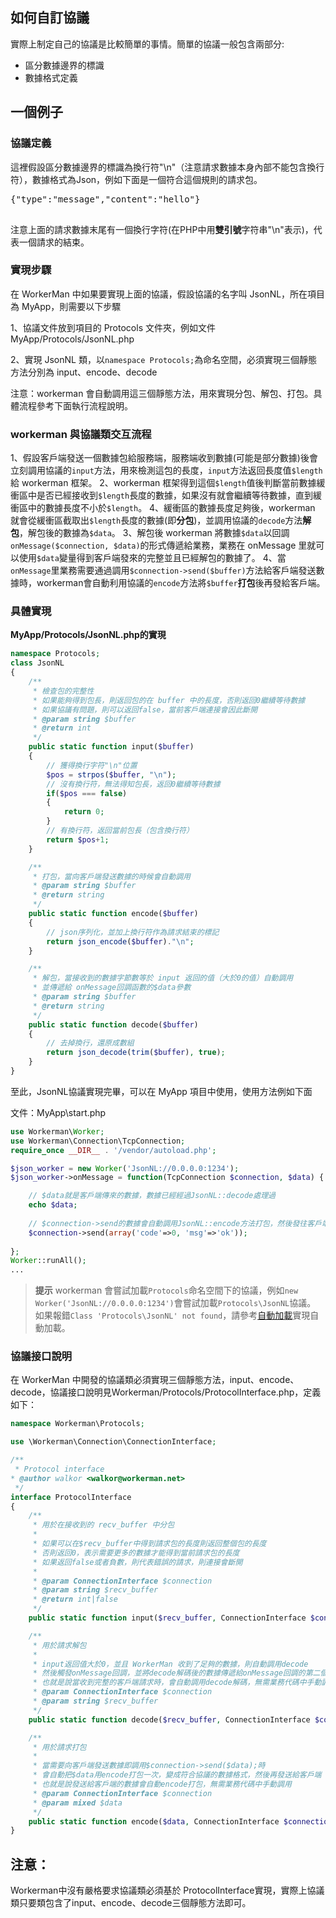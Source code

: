 ## 如何自訂協議

實際上制定自己的協議是比較簡單的事情。簡單的協議一般包含兩部分:
 * 區分數據邊界的標識
 * 數據格式定義

## 一個例子

### 協議定義
這裡假設區分數據邊界的標識為換行符"\n"（注意請求數據本身內部不能包含換行符），數據格式為Json，例如下面是一個符合這個規則的請求包。

<pre>
{"type":"message","content":"hello"}

</pre>

注意上面的請求數據末尾有一個換行字符(在PHP中用**雙引號**字符串"\n"表示)，代表一個請求的結束。

### 實現步驟
在 WorkerMan 中如果要實現上面的協議，假設協議的名字叫 JsonNL，所在項目為 MyApp，則需要以下步驟

1、協議文件放到項目的 Protocols 文件夾，例如文件 MyApp/Protocols/JsonNL.php

2、實現 JsonNL 類，以```namespace Protocols;```為命名空間，必須實現三個靜態方法分別為 input、encode、decode

注意：workerman 會自動調用這三個靜態方法，用來實現分包、解包、打包。具體流程參考下面執行流程說明。

### workerman 與協議類交互流程
1、假設客戶端發送一個數據包給服務端，服務端收到數據(可能是部分數據)後會立刻調用協議的```input```方法，用來檢測這包的長度，```input```方法返回長度值```$length```給 workerman 框架。
2、workerman 框架得到這個```$length```值後判斷當前數據緩衝區中是否已經接收到```$length```長度的數據，如果沒有就會繼續等待數據，直到緩衝區中的數據長度不小於```$length```。
4、緩衝區的數據長度足夠後，workerman 就會從緩衝區截取出```$length```長度的數據(即**分包**)，並調用協議的```decode```方法**解包**，解包後的數據為```$data```。
3、解包後 workerman 將數據```$data```以回調```onMessage($connection, $data)```的形式傳遞給業務，業務在 onMessage 里就可以使用```$data```變量得到客戶端發來的完整並且已經解包的數據了。
4、當```onMessage```里業務需要通過調用```$connection->send($buffer)```方法給客戶端發送數據時，workerman會自動利用協議的```encode```方法將```$buffer```**打包**後再發給客戶端。

### 具體實現

**MyApp/Protocols/JsonNL.php的實現**

```php
namespace Protocols;
class JsonNL
{
    /**
     * 檢查包的完整性
     * 如果能夠得到包長，則返回包的在 buffer 中的長度，否則返回0繼續等待數據
     * 如果協議有問題，則可以返回false，當前客戶端連接會因此斷開
     * @param string $buffer
     * @return int
     */
    public static function input($buffer)
    {
        // 獲得換行字符"\n"位置
        $pos = strpos($buffer, "\n");
        // 沒有換行符，無法得知包長，返回0繼續等待數據
        if($pos === false)
        {
            return 0;
        }
        // 有換行符，返回當前包長（包含換行符）
        return $pos+1;
    }

    /**
     * 打包，當向客戶端發送數據的時候會自動調用
     * @param string $buffer
     * @return string
     */
    public static function encode($buffer)
    {
        // json序列化，並加上換行符作為請求結束的標記
        return json_encode($buffer)."\n";
    }

    /**
     * 解包，當接收到的數據字節數等於 input 返回的值（大於0的值）自動調用
     * 並傳遞給 onMessage回調函數的$data參數
     * @param string $buffer
     * @return string
     */
    public static function decode($buffer)
    {
        // 去掉換行，還原成數組
        return json_decode(trim($buffer), true);
    }
}
```

至此，JsonNL協議實現完畢，可以在 MyApp 項目中使用，使用方法例如下面

文件：MyApp\start.php
```php
use Workerman\Worker;
use Workerman\Connection\TcpConnection;
require_once __DIR__ . '/vendor/autoload.php';

$json_worker = new Worker('JsonNL://0.0.0.0:1234');
$json_worker->onMessage = function(TcpConnection $connection, $data) {

    // $data就是客戶端傳來的數據，數據已經經過JsonNL::decode處理過
    echo $data;
    
    // $connection->send的數據會自動調用JsonNL::encode方法打包，然後發往客戶端
    $connection->send(array('code'=>0, 'msg'=>'ok'));
    
};
Worker::runAll();
...
```

> **提示**
> workerman 會嘗試加載`Protocols`命名空間下的協議，例如`new Worker('JsonNL://0.0.0.0:1234')`會嘗試加載`Protocols\JsonNL`協議。
> 如果報錯`Class 'Protocols\JsonNL' not found`，請參考[自動加載](../faq/autoload.md)實現自動加載。

### 協議接口說明
在 WorkerMan 中開發的協議類必須實現三個靜態方法，input、encode、decode，協議接口說明見Workerman/Protocols/ProtocolInterface.php，定義如下：

```php
namespace Workerman\Protocols;

use \Workerman\Connection\ConnectionInterface;

/**
 * Protocol interface
* @author walkor <walkor@workerman.net>
 */
interface ProtocolInterface
{
    /**
     * 用於在接收到的 recv_buffer 中分包
     *
     * 如果可以在$recv_buffer中得到請求包的長度則返回整個包的長度
     * 否則返回0，表示需要更多的數據才能得到當前請求包的長度
     * 如果返回false或者負數，則代表錯誤的請求，則連接會斷開
     *
     * @param ConnectionInterface $connection
     * @param string $recv_buffer
     * @return int|false
     */
    public static function input($recv_buffer, ConnectionInterface $connection);

    /**
     * 用於請求解包
     *
     * input返回值大於0，並且 WorkerMan 收到了足夠的數據，則自動調用decode
     * 然後觸發onMessage回調，並將decode解碼後的數據傳遞給onMessage回調的第二個參數
     * 也就是說當收到完整的客戶端請求時，會自動調用decode解碼，無需業務代碼中手動調用
     * @param ConnectionInterface $connection
     * @param string $recv_buffer
     */
    public static function decode($recv_buffer, ConnectionInterface $connection);

    /**
     * 用於請求打包
     *
     * 當需要向客戶端發送數據即調用$connection->send($data);時
     * 會自動把$data用encode打包一次，變成符合協議的數據格式，然後再發送給客戶端
     * 也就是說發送給客戶端的數據會自動encode打包，無需業務代碼中手動調用
     * @param ConnectionInterface $connection
     * @param mixed $data
     */
    public static function encode($data, ConnectionInterface $connection);
}
```

## 注意：
Workerman中沒有嚴格要求協議類必須基於 ProtocolInterface實現，實際上協議類只要類包含了input、encode、decode三個靜態方法即可。
